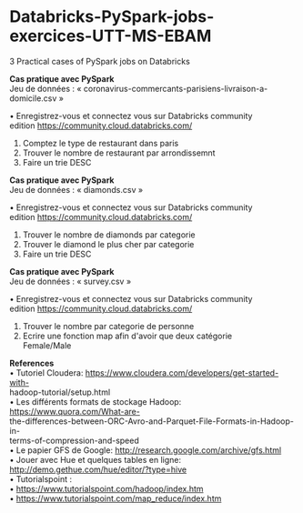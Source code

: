 # Databricks-PySpark-jobs-exercices-UTT-MS-EBAM
 3 Practical cases of PySpark jobs on Databricks  
 
**Cas pratique avec PySpark**  
Jeu de données : « coronavirus-commercants-parisiens-livraison-a-domicile.csv »  

• Enregistrez-vous et connectez vous sur Databricks community  
edition https://community.cloud.databricks.com/  
1. Comptez le type de restaurant dans paris  
2. Trouver le nombre de restaurant par arrondissemnt  
3. Faire un trie DESC  



**Cas pratique avec PySpark**  
Jeu de données : « diamonds.csv »  

• Enregistrez-vous et connectez vous sur Databricks community  
edition https://community.cloud.databricks.com/  
1. Trouver le nombre de diamonds par categorie  
2. Trouver le diamond le plus cher par categorie  
3. Faire un trie DESC


**Cas pratique avec PySpark**  
Jeu de données : « survey.csv »  


• Enregistrez-vous et connectez vous sur Databricks community  
edition https://community.cloud.databricks.com/  
1. Trouver le nombre par categorie de personne  
2. Ecrire une fonction map afin d'avoir que deux catégorie  
Female/Male  



**References**  
• Tutoriel Cloudera: https://www.cloudera.com/developers/get-started-with-  
hadoop-tutorial/setup.html  
• Les différents formats de stockage Hadoop: https://www.quora.com/What-are-  
the-differences-between-ORC-Avro-and-Parquet-File-Formats-in-Hadoop-in-  
terms-of-compression-and-speed  
• Le papier GFS de Google: http://research.google.com/archive/gfs.html  
• Jouer avec Hue et quelques tables en ligne:  
http://demo.gethue.com/hue/editor/?type=hive  
• Tutorialspoint :  
• https://www.tutorialspoint.com/hadoop/index.htm  
• https://www.tutorialspoint.com/map_reduce/index.htm  